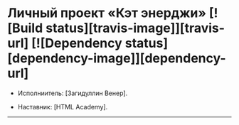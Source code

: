 # Личный проект «Кэт энерджи» [![Build status][travis-image]][travis-url] [![Dependency status][dependency-image]][dependency-url]

* Исполниитель: [Загидуллин Венер].

* Наставник: [HTML Academy].

---

